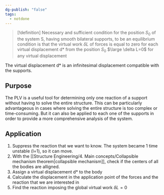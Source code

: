 ```yaml
---
dg-publish: "false"
tags:
  - notdone
---
```

>[!definition]
>Necessary and sufficient condition for the position $S_{0}$ of the system S, having smooth bilateral supports, to be an equilibrium condition is that the virtual work $\delta L$ of forces is equal to zero for each virtual displacement d* from the position $S_{0}$
> $\large \delta L=0$ for any virtual displacement

The virtual displacement d* is an infinitesimal displacement compatible with the supports.
## Purpose
The PLV is a useful tool for determining only one reaction of a support without having to solve the entire structure. This can be particularly advantageous in cases where solving the entire structure is too complex or time-consuming. But it can also be applied to each one of the supports in order to provide a more comprehensive analysis of the system.
## Application
1. Suppress the reaction that we want to know. The system became 1 time unstable (l=1), so it can move.
2. With the [[Structure Engineering/4. Main concepts/Collapsible mechanism theorem|collapsible mechanism]], check if the centers of all the bodies are alligned.
3. Assign a virtual displacement d* to the body
4. Calculate the displacement in the application point of the forces and the reaction that we are interested in
5. Find the reaction imposing the global virtual work $\delta L=0$
